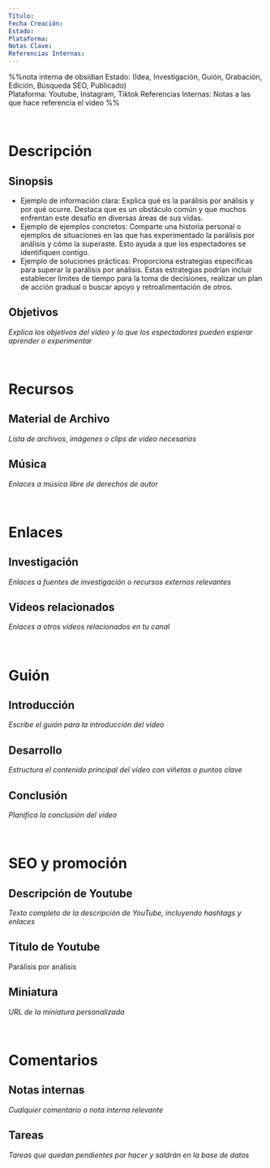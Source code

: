 ```yaml
---
Título:  
Fecha Creación:  
Estado: 
Plataforma: 
Notas Clave:  
Referencias Internas: 
---
```


%%nota interna de obsidian
Estado: (Idea, Investigación, Guión, Grabación, Edición, Búsqueda SEO, Publicado)  
Plataforma:  Youtube, Instagram, Tiktok
Referencias Internas: Notas a las que hace referencia el video
%%

<br>

# Descripción

## Sinopsis 

- Ejemplo de información clara: Explica qué es la parálisis por análisis y por qué ocurre. Destaca que es un obstáculo común y que muchos enfrentan este desafío en diversas áreas de sus vidas.
- Ejemplo de ejemplos concretos: Comparte una historia personal o ejemplos de situaciones en las que has experimentado la parálisis por análisis y cómo la superaste. Esto ayuda a que los espectadores se identifiquen contigo.
- Ejemplo de soluciones prácticas: Proporciona estrategias específicas para superar la parálisis por análisis. Estas estrategias podrían incluir establecer límites de tiempo para la toma de decisiones, realizar un plan de acción gradual o buscar apoyo y retroalimentación de otros.

## Objetivos

*Explica los objetivos del vídeo y lo que los espectadores pueden esperar aprender o experimentar*

<br>

# Recursos

## Material de Archivo

*Lista de archivos, imágenes o clips de vídeo necesarios*

## Música

*Enlaces a música libre de derechos de autor*

<br>

# Enlaces

## Investigación

*Enlaces a fuentes de investigación o recursos externos relevantes*

## Videos relacionados

*Enlaces a otros vídeos relacionados en tu canal*

<br>

# Guión

## Introducción

*Escribe el guión para la introducción del vídeo*

## Desarrollo 

*Estructura el contenido principal del vídeo con viñetas o puntos clave*

## Conclusión

*Planifica la conclusión del vídeo*

<br>

# SEO y promoción

## Descripción de Youtube

*Texto completo de la descripción de YouTube, incluyendo hashtags y enlaces*

## Titulo de Youtube

Parálisis por análisis

## Miniatura

*URL de la miniatura personalizada*

<br>

# Comentarios

## Notas internas

*Cualquier comentario o nota interna relevante*

## Tareas

*Tareas que quedan pendientes por hacer y saldrán en la base de datos*
